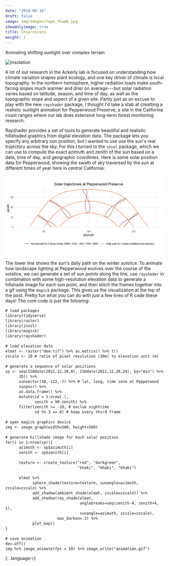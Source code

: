 ```yaml
---
date: "2018-08-16"
draft: false
image: img/images/topo_thumb.jpg
showonlyimage: true
title: Chiaroscuro
weight: 1
---
```


Animating shifting sunlight over complex terrain.
<!--more-->


![insolation](/img/images/insolation.gif)

A lot of our research in the Ackerly lab is focused on understanding how climate variation shapes plant ecology, and one key driver of climate is local topography. In the northern hemisphere, higher radiation loads make south-facing slopes much warmer and drier on average---but solar radiation varies based on latitude, season, and time of day, as well as the topographic slope and aspect of a given site. Partly just as an excuse to play with the new `rayshader` package, I thought I'd take a stab at creatting a realistic sunlight animation for Pepperwood Preserve, a site in the California coast ranges where our lab does extensive long-term forest monitoring research.

Rayshader provides a set of tools to generate beautiful and realistic hillshaded graphics from digital elevation data. The package lets you specify any arbitrary sun position, but I wanted to use use the sun's real trajectory across the sky. For this I turned to the `insol` package, which we can use to compute the exact azimuth and zenith of the sun based on a date, time of day, and geographic coordintes. Here is some solar position data for Pepperwood, showing the swath of sky traversed by the sun at different times of year here in central California:

![trajectories](/images/sun_positions.png)

The lower line shows the sun's daily path on the winter solstice. To animate how landscape lighting at Pepperwood evolves over the course of the solstice, we can generate a set of sun points along the line, use `rayshader` in combination with some high-resolution elevation data to generate a hillshade image for each sun point, and then stitch the frames together into a gif using the `magick` package. This gives us the visualization at the top of the post. Pretty fun what you can do with just a few lines of R code these days! The core code is just the folowing:



~~~~
# load packages
library(tidyverse)
library(raster)
library(insol)
library(magick)
library(rayshader)

# load elevation data
elmat <- raster("dem.tif") %>% as.matrix() %>% t()
zscale <- 10 # ratio of pixel resolution (10m) to elevation unit (m)

# generate a sequence of solar positions
sp <- seq(ISOdate(2012,12,20,0), ISOdate(2012,12,20,24), by="min") %>%
      JD() %>%
      sunvector(38,-122,-7) %>% # lat, long, time zone at Pepperwood
      sunpos() %>% 
      as.data.frame() %>%
      mutate(id = 1:nrow(.),
             zenith = 90-zenith) %>%
      filter(zenith >= -10, # exclue nighttime
             id %% 3 == 0) # keep every third frame

# open magick graphics device
img <- image_graph(width=500, height=500)

# generate hillshade image for each solar position
for(i in 1:nrow(sp)){
      azimuth <- sp$azimuth[i]
      zenith <- sp$zenith[i]
      
      texture <- create_texture("red", "darkgreen",
                                "khaki", "khaki", "khaki")
      
      elmat %>%
            sphere_shade(texture=texture, sunangle=azimuth, zscale=zscale) %>% 
            add_shadow(ambient_shade(elmat, zscale=zscale)) %>%
            add_shadow(ray_shade(elmat,
                                 anglebreaks=seq(zenith-4, zenith+4, 1),
                                 sunangle=azimuth, zscale=zscale),
                       max_darken=.3) %>%
            plot_map()
}

# save animation
dev.off()
img %>% image_animate(fps = 10) %>% image_write("animation.gif")
~~~~~
{: .language-r}